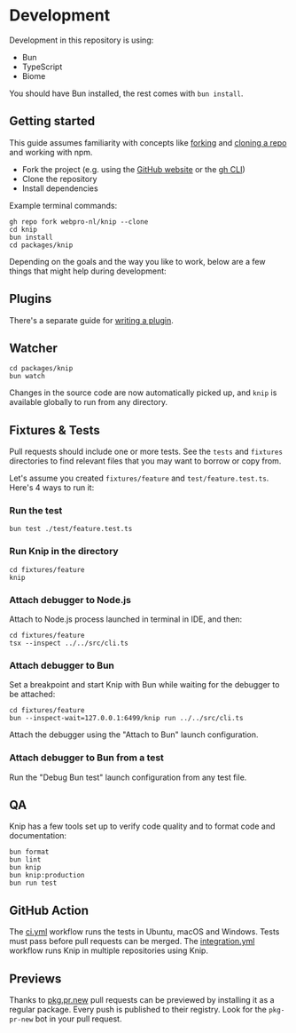 # Development

Development in this repository is using:

- Bun
- TypeScript
- Biome

You should have Bun installed, the rest comes with `bun install`.

## Getting started

This guide assumes familiarity with concepts like [forking][1] and [cloning a
repo][2] and working with npm.

- Fork the project (e.g. using the [GitHub website][3] or the [gh CLI][4])
- Clone the repository
- Install dependencies

Example terminal commands:

```shell
gh repo fork webpro-nl/knip --clone
cd knip
bun install
cd packages/knip
```

Depending on the goals and the way you like to work, below are a few things that
might help during development:

## Plugins

There's a separate guide for [writing a plugin][5].

## Watcher

```shell
cd packages/knip
bun watch
```

Changes in the source code are now automatically picked up, and `knip` is
available globally to run from any directory.

## Fixtures & Tests

Pull requests should include one or more tests. See the `tests` and `fixtures`
directories to find relevant files that you may want to borrow or copy from.

Let's assume you created `fixtures/feature` and `test/feature.test.ts`. Here's 4
ways to run it:

### Run the test

```shell
bun test ./test/feature.test.ts
```

### Run Knip in the directory

```shell
cd fixtures/feature
knip
```

### Attach debugger to Node.js

Attach to Node.js process launched in terminal in IDE, and then:

```shell
cd fixtures/feature
tsx --inspect ../../src/cli.ts
```

### Attach debugger to Bun

Set a breakpoint and start Knip with Bun while waiting for the debugger to be
attached:

```shell
cd fixtures/feature
bun --inspect-wait=127.0.0.1:6499/knip run ../../src/cli.ts
```

Attach the debugger using the "Attach to Bun" launch configuration.

### Attach debugger to Bun from a test

Run the "Debug Bun test" launch configuration from any test file.

## QA

Knip has a few tools set up to verify code quality and to format code and
documentation:

```shell
bun format
bun lint
bun knip
bun knip:production
bun run test
```

## GitHub Action

The [ci.yml][7] workflow runs the tests in Ubuntu, macOS and Windows. Tests must
pass before pull requests can be merged. The [integration.yml][8] workflow runs
Knip in multiple repositories using Knip.

## Previews

Thanks to [pkg.pr.new](https://pkg.pr.new) pull requests can be previewed by
installing it as a regular package. Every push is published to their registry.
Look for the `pkg-pr-new` bot in your pull request.

[1]: https://docs.github.com/get-started/quickstart/fork-a-repo
[2]:
  https://docs.github.com/en/repositories/creating-and-managing-repositories/cloning-a-repository
[3]: https://github.com/webpro-nl/knip
[4]: https://cli.github.com/
[5]: https://knip.dev/guides/writing-a-plugin/
[6]: ../.vscode/launch.json
[7]: https://github.com/webpro-nl/knip/actions/workflows/ci.yml
[8]: https://github.com/webpro-nl/knip/actions/workflows/integration.yml
